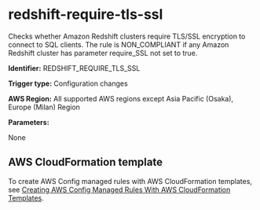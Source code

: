 # redshift\-require\-tls\-ssl<a name="redshift-require-tls-ssl"></a>

Checks whether Amazon Redshift clusters require TLS/SSL encryption to connect to SQL clients\. The rule is NON\_COMPLIANT if any Amazon Redshift cluster has parameter require\_SSL not set to true\. 

**Identifier:** REDSHIFT\_REQUIRE\_TLS\_SSL

**Trigger type:** Configuration changes

**AWS Region:** All supported AWS regions except Asia Pacific \(Osaka\), Europe \(Milan\) Region

**Parameters:**

None  

## AWS CloudFormation template<a name="w29aac11c33c17b7d321c15"></a>

To create AWS Config managed rules with AWS CloudFormation templates, see [Creating AWS Config Managed Rules With AWS CloudFormation Templates](aws-config-managed-rules-cloudformation-templates.md)\.